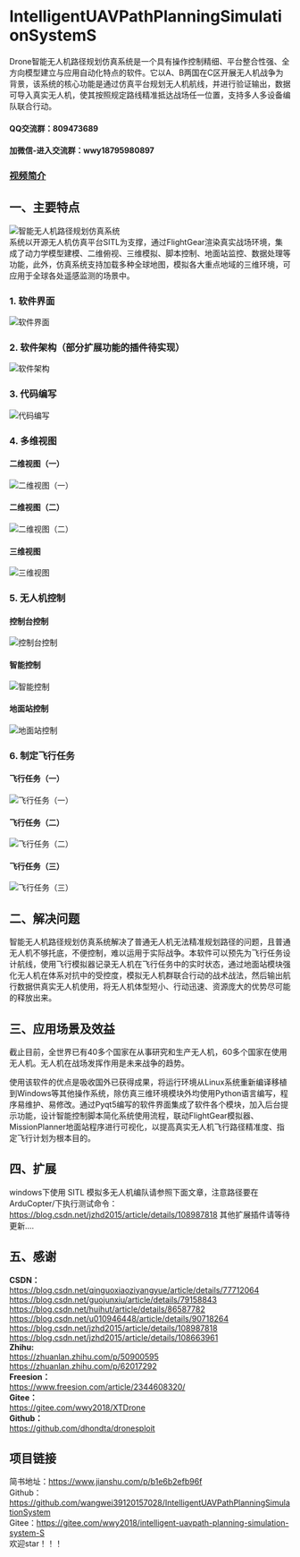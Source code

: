 # IntelligentUAVPathPlanningSimulationSystemS
Drone智能无人机路径规划仿真系统是一个具有操作控制精细、平台整合性强、全方向模型建立与应用自动化特点的软件。它以A、B两国在C区开展无人机战争为背景，该系统的核心功能是通过仿真平台规划无人机航线，并进行验证输出，数据可导入真实无人机，使其按照规定路线精准抵达战场任一位置，支持多人多设备编队联合行动。<br>
#### QQ交流群：809473689
#### 加微信-进入交流群：wwy18795980897
### [视频简介](https://www.yuque.com/u12074055/kb/qqkaw9)
## 一、主要特点
![智能无人机路径规划仿真系统](https://images.gitee.com/uploads/images/2021/0125/233607_f09b2d25_2323666.jpeg "13.jpg")<br>
系统以开源无人机仿真平台SITL为支撑，通过FlightGear渲染真实战场环境，集成了动力学模型建模、二维俯视、三维模拟、脚本控制、地面站监控、数据处理等功能，此外，仿真系统支持加载多种全球地图，模拟各大重点地域的三维环境，可应用于全球各处遥感监测的场景中。
### 1. 软件界面
![软件界面](https://images.gitee.com/uploads/images/2021/0125/233744_ba69880f_2323666.png "1.png")
### 2. 软件架构（部分扩展功能的插件待实现）
![软件架构](https://images.gitee.com/uploads/images/2021/0125/233759_e596a868_2323666.png "2.png")
### 3. 代码编写
![代码编写](https://images.gitee.com/uploads/images/2021/0125/233814_c0aa0ba5_2323666.png "3.png")
### 4. 多维视图
#### 二维视图（一）
![二维视图（一）](https://images.gitee.com/uploads/images/2021/0125/233838_febcde95_2323666.png "4.png")
#### 二维视图（二）
![二维视图（二）](https://images.gitee.com/uploads/images/2021/0125/233900_9a21536c_2323666.png "5.png")
#### 三维视图
![三维视图](https://images.gitee.com/uploads/images/2021/0125/233925_c9f2e081_2323666.png "6.png")
### 5. 无人机控制
#### 控制台控制
![控制台控制](https://images.gitee.com/uploads/images/2021/0125/233942_e93cbff8_2323666.png "7.png")
#### 智能控制
![智能控制](https://images.gitee.com/uploads/images/2021/0126/181402_cd1f8329_2323666.png "改git.png")
#### 地面站控制
![地面站控制](https://images.gitee.com/uploads/images/2021/0125/234015_bc90af97_2323666.png "9.png")
### 6. 制定飞行任务
#### 飞行任务（一）
![飞行任务（一）](https://images.gitee.com/uploads/images/2021/0125/234038_f5448a7f_2323666.png "10.png")
#### 飞行任务（二）
![飞行任务（二）](https://images.gitee.com/uploads/images/2021/0125/234057_37ff1cc1_2323666.png "11.png")
#### 飞行任务（三）
![飞行任务（三）](https://images.gitee.com/uploads/images/2021/0125/234121_a8022c2e_2323666.png "12.png")
## 二、解决问题

智能无人机路径规划仿真系统解决了普通无人机无法精准规划路径的问题，且普通无人机不够托底，不便控制，难以运用于实际战争。本软件可以预先为飞行任务设计航线，使用飞行模拟器记录无人机在飞行任务中的实时状态，通过地面站模块强化无人机在体系对抗中的受控度，模拟无人机群联合行动的战术战法，然后输出航行数据供真实无人机使用，将无人机体型短小、行动迅速、资源庞大的优势尽可能的释放出来。

## 三、应用场景及效益

截止目前，全世界已有40多个国家在从事研究和生产无人机，60多个国家在使用无人机。无人机在战场发挥作用是未来战争的趋势。

使用该软件的优点是吸收国外已获得成果，将运行环境从Linux系统重新编译移植到Windows等其他操作系统，除仿真三维环境模块外均使用Python语言编写，程序易维护、易修改。通过Pyqt5编写的软件界面集成了软件各个模块，加入后台提示功能，设计智能控制脚本简化系统使用流程，联动FlightGear模拟器、MissionPlanner地面站程序进行可视化，以提高真实无人机飞行路径精准度、指定飞行计划为根本目的。

## 四、扩展<br>
windows下使用 SITL 模拟多无人机编队请参照下面文章，注意路径要在ArduCopter/下执行测试命令：
https://blog.csdn.net/jzhd2015/article/details/108987818
其他扩展插件请等待更新....

## 五、感谢<br>
**CSDN：**<br>
https://blog.csdn.net/qinguoxiaoziyangyue/article/details/77712064<br>
https://blog.csdn.net/guojunxiu/article/details/79158843<br>
https://blog.csdn.net/huihut/article/details/86587782<br>
https://blog.csdn.net/u010946448/article/details/90718264<br>
https://blog.csdn.net/jzhd2015/article/details/108987818<br>
https://blog.csdn.net/jzhd2015/article/details/108663961<br>
**Zhihu:**<br>
https://zhuanlan.zhihu.com/p/50900595
https://zhuanlan.zhihu.com/p/62017292<br>
**Freesion：**<br>
https://www.freesion.com/article/2344608320/<br>
**Gitee：**<br>
https://gitee.com/wwy2018/XTDrone<br>
**Github：**<br>
https://github.com/dhondta/dronesploit<br>

## 项目链接<br>
简书地址：https://www.jianshu.com/p/b1e6b2efb96f<br>
Github：https://github.com/wangwei39120157028/IntelligentUAVPathPlanningSimulationSystem<br>
Gitee：https://gitee.com/wwy2018/intelligent-uavpath-planning-simulation-system-S<br>
欢迎star！！！
